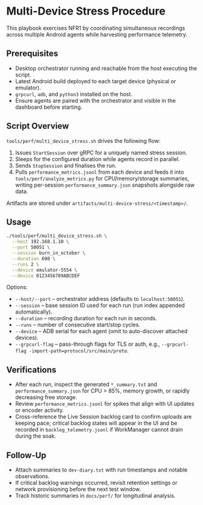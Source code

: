 # Multi-Device Stress Procedure

This playbook exercises NFR1 by coordinating simultaneous recordings across multiple Android agents while harvesting
performance telemetry.

## Prerequisites

- Desktop orchestrator running and reachable from the host executing the script.
- Latest Android build deployed to each target device (physical or emulator).
- `grpcurl`, `adb`, and `python3` installed on the host.
- Ensure agents are paired with the orchestrator and visible in the dashboard before starting.

## Script Overview

`tools/perf/multi_device_stress.sh` drives the following flow:

1. Issues `StartSession` over gRPC for a uniquely named stress session.
2. Sleeps for the configured duration while agents record in parallel.
3. Sends `StopSession` and finalises the run.
4. Pulls `performance_metrics.jsonl` from each device and feeds it into `tools/perf/analyze_metrics.py` for
   CPU/memory/storage summaries, writing per-session `performance_summary.json` snapshots alongside raw data.

Artifacts are stored under `artifacts/multi-device-stress/<timestamp>/`.

## Usage

```bash
./tools/perf/multi_device_stress.sh \
  --host 192.168.1.10 \
  --port 50051 \
  --session burn_in_october \
  --duration 600 \
  --runs 2 \
  --device emulator-5554 \
  --device 0123456789ABCDEF
```

Options:

- `--host/--port` – orchestrator address (defaults to `localhost:50051`).
- `--session` – base session ID used for each run (run index appended automatically).
- `--duration` – recording duration for each run in seconds.
- `--runs` – number of consecutive start/stop cycles.
- `--device` – ADB serial for each agent (omit to auto-discover attached devices).
- `--grpcurl-flag` – pass-through flags for TLS or auth, e.g., `--grpcurl-flag -import-path=protocol/src/main/proto`.

## Verifications

- After each run, inspect the generated `*_summary.txt` and `performance_summary.json` for CPU > 85%, memory growth, or
  rapidly decreasing free storage.
- Review `performance_metrics.jsonl` for spikes that align with UI updates or encoder activity.
- Cross-reference the Live Session backlog card to confirm uploads are keeping pace; critical backlog states will
  appear in the UI and be recorded in `backlog_telemetry.jsonl` if WorkManager cannot drain during the soak.

## Follow-Up

- Attach summaries to `dev-diary.txt` with run timestamps and notable observations.
- If critical backlog warnings occurred, revisit retention settings or network provisioning before the next test window.
- Track historic summaries in `docs/perf/` for longitudinal analysis.
